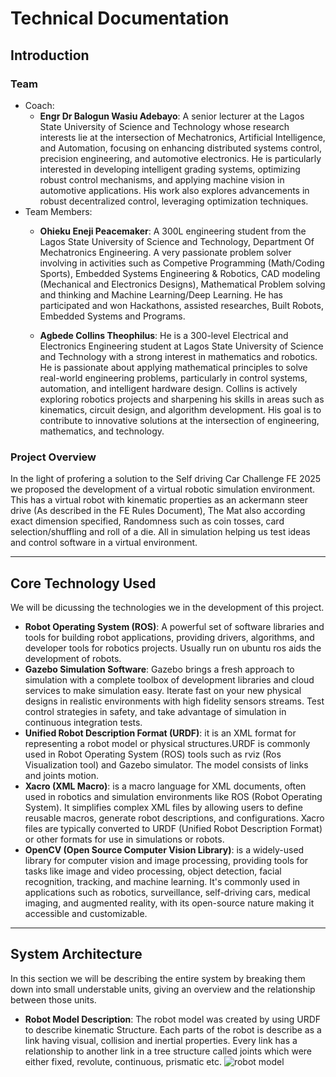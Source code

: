 # Technical Documentation

## Introduction

### Team
* Coach: 
    * **Engr Dr Balogun Wasiu Adebayo**: A senior lecturer at the Lagos State University of Science and Technology whose research interests lie at the intersection of Mechatronics, Artificial Intelligence, and Automation, focusing on enhancing distributed systems control, precision engineering, and automotive electronics. He is particularly interested in developing intelligent grading systems, optimizing robust control mechanisms, and applying machine vision in automotive applications. His work also explores advancements in robust decentralized control, leveraging optimization techniques.
* Team Members: 
    * **Ohieku Eneji Peacemaker**: A 300L engineering student from the Lagos State University of Science and Technology, Department Of Mechatronics Engineering. A very passionate problem solver involving in activities such as Competive Programming (Math/Coding Sports), Embedded Systems Engineering & Robotics, CAD modeling (Mechanical and Electronics Designs), Mathematical Problem solving and thinking and Machine Learning/Deep Learning. He has participated and won Hackathons, assisted researches, Built Robots, Embedded Systems and Programs.

    * **Agbede Collins Theophilus**: He is a 300-level Electrical and Electronics Engineering student at Lagos State University of Science and Technology with a strong interest in mathematics and robotics. He is passionate about applying mathematical principles to solve real-world engineering problems, particularly in control systems, automation, and intelligent hardware design. Collins is actively exploring robotics projects and sharpening his skills in areas such as kinematics, circuit design, and algorithm development. His goal is to contribute to innovative solutions at the intersection of engineering, mathematics, and technology.

### Project Overview
In the light of profering a solution to the Self driving Car Challenge FE 2025 we proposed the development of a virtual robotic simulation environment. This has a virtual robot with kinematic properties as an ackermann steer drive (As described in the FE Rules Document), The Mat also according exact dimension specified, Randomness such as coin tosses, card selection/shuffling and roll of a die. All in simulation helping us test ideas and control software in a virtual environment.

***

## Core Technology Used
We will be dicussing the technologies we in the development of this project.
* **Robot Operating System (ROS)**: A powerful set of software libraries and tools for building robot applications, providing drivers, algorithms, and developer tools for robotics projects. Usually run on ubuntu ros aids the development of robots.
* **Gazebo Simulation Software**: Gazebo brings a fresh approach to simulation with a complete toolbox of development libraries and cloud services to make simulation easy. Iterate fast on your new physical designs in realistic environments with high fidelity sensors streams. Test control strategies in safety, and take advantage of simulation in continuous integration tests.
* **Unified Robot Description Format (URDF)**: it is an XML format for representing a robot model or physical structures.URDF is commonly used in Robot Operating System (ROS) tools such as rviz (Ros Visualization tool) and Gazebo simulator. The model consists of links and joints motion.
* **Xacro (XML Macro)**: is a macro language for XML documents, often used in robotics and simulation environments like ROS (Robot Operating System). It simplifies complex XML files by allowing users to define reusable macros, generate robot descriptions, and configurations. Xacro files are typically converted to URDF (Unified Robot Description Format) or other formats for use in simulations or robots.
* **OpenCV (Open Source Computer Vision Library)**: is a widely-used library for computer vision and image processing, providing tools for tasks like image and video processing, object detection, facial recognition, tracking, and machine learning. It's commonly used in applications such as robotics, surveillance, self-driving cars, medical imaging, and augmented reality, with its open-source nature making it accessible and customizable.


***

## System Architecture
In this section we will be describing the entire system by breaking them down into small understable units, giving an overview and the relationship between those units.
* **Robot Model Description**: The robot model was created by using URDF to describe kinematic Structure. Each parts of the robot is describe as a link having visual, collision and inertial properties. Every link has a relationship to another link in a tree structure called joints which were either fixed, revolute, continuous, prismatic etc. ![robot model]()


